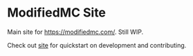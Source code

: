 # ModifiedMC Site

Main site for https://modifiedmc.com/. Still WIP.

Check out [site](https://modifiedmc.github.io/modifiedmc.com/docs/dev/) for quickstart on development and contributing.
